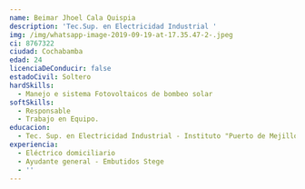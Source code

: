 ```yaml
---
name: Beimar Jhoel Cala Quispia
description: 'Tec.Sup. en Electricidad Industrial '
img: /img/whatsapp-image-2019-09-19-at-17.35.47-2-.jpeg
ci: 8767322
ciudad: Cochabamba
edad: 24
licenciaDeConducir: false
estadoCivil: Soltero
hardSkills:
  - Manejo e sistema Fotovoltaicos de bombeo solar
softSkills:
  - Responsable
  - Trabajo en Equipo.
educacion:
  - Tec. Sup. en Electricidad Industrial - Instituto "Puerto de Mejillones"
experiencia:
  - Eléctrico domiciliario
  - Ayudante general - Embutidos Stege
  - ''
---
```


